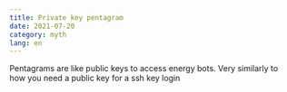 ```yaml
---
title: Private key pentagram
date: 2021-07-20
category: myth
lang: en
---
```


Pentagrams are like public keys to access energy bots.
Very similarly to how you need a public key for a ssh key login